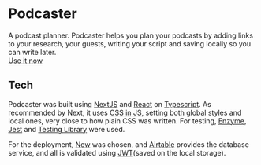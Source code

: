 # Podcaster
A podcast planner.
Podcaster helps you plan your podcasts by adding links to your research, your guests, writing your script and saving locally so you can write later.  
[Use it now](https://podcaster.estebandalelr1.now.sh)

## Tech
Podcaster was built using [NextJS](https://nextjs.org/) and [React](https://reactjs.org/) on [Typescript](https://www.typescriptlang.org/). As recommended by Next, it uses [CSS in JS](https://cssinjs.org/), setting both global styles and local ones, very close to how plain CSS was written. For testing, [Enzyme](https://airbnb.io/enzyme/), [Jest](https://jestjs.io/) and [Testing Library](https://testing-library.com/) were used. 

For the deployment, [Now](https://zeit.co/) was chosen, and [Airtable](https://airtable.com/) provides the database service, and all is validated using [JWT](https://airtable.com/)(saved on the local storage).
